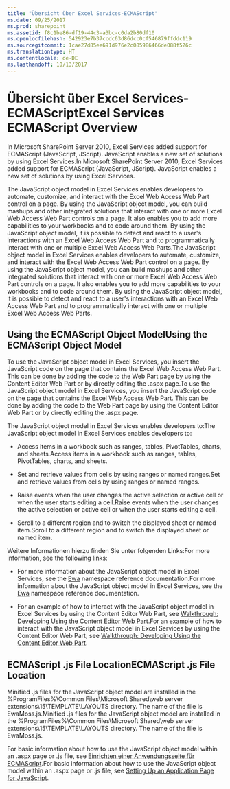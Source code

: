 ```yaml
---
title: "Übersicht über Excel Services-ECMAScript"
ms.date: 09/25/2017
ms.prod: sharepoint
ms.assetid: f8c1be86-df19-44c3-a3bc-c0da2b80df10
ms.openlocfilehash: 542923e7b37ccdc63d86dcc0cf546879ffddc119
ms.sourcegitcommit: 1cae27d85ee691d976e2c085986466de088f526c
ms.translationtype: HT
ms.contentlocale: de-DE
ms.lasthandoff: 10/13/2017
---
```

# <a name="excel-services-ecmascript-overview"></a><span data-ttu-id="5dcd8-102">Übersicht über Excel Services-ECMAScript</span><span class="sxs-lookup"><span data-stu-id="5dcd8-102">Excel Services ECMAScript Overview</span></span>

<span data-ttu-id="5dcd8-p101">In Microsoft SharePoint Server 2010, Excel Services added support for ECMAScript (JavaScript, JScript). JavaScript enables a new set of solutions by using Excel Services.</span><span class="sxs-lookup"><span data-stu-id="5dcd8-p101">In Microsoft SharePoint Server 2010, Excel Services added support for ECMAScript (JavaScript, JScript). JavaScript enables a new set of solutions by using Excel Services.</span></span> 
  
    
    

<span data-ttu-id="5dcd8-p102">The JavaScript object model in Excel Services enables developers to automate, customize, and interact with the Excel Web Access Web Part control on a page. By using the JavaScript object model, you can build mashups and other integrated solutions that interact with one or more Excel Web Access Web Part controls on a page. It also enables you to add more capabilities to your workbooks and to code around them. By using the JavaScript object model, it is possible to detect and react to a user's interactions with an Excel Web Access Web Part and to programmatically interact with one or multiple Excel Web Access Web Parts.</span><span class="sxs-lookup"><span data-stu-id="5dcd8-p102">The JavaScript object model in Excel Services enables developers to automate, customize, and interact with the Excel Web Access Web Part control on a page. By using the JavaScript object model, you can build mashups and other integrated solutions that interact with one or more Excel Web Access Web Part controls on a page. It also enables you to add more capabilities to your workbooks and to code around them. By using the JavaScript object model, it is possible to detect and react to a user's interactions with an Excel Web Access Web Part and to programmatically interact with one or multiple Excel Web Access Web Parts.</span></span>
  
    
    


## <a name="using-the-ecmascript-object-model"></a><span data-ttu-id="5dcd8-109">Using the ECMAScript Object Model</span><span class="sxs-lookup"><span data-stu-id="5dcd8-109">Using the ECMAScript Object Model</span></span>

<span data-ttu-id="5dcd8-p103">To use the JavaScript object model in Excel Services, you insert the JavaScript code on the page that contains the Excel Web Access Web Part. This can be done by adding the code to the Web Part page by using the Content Editor Web Part or by directly editing the .aspx page.</span><span class="sxs-lookup"><span data-stu-id="5dcd8-p103">To use the JavaScript object model in Excel Services, you insert the JavaScript code on the page that contains the Excel Web Access Web Part. This can be done by adding the code to the Web Part page by using the Content Editor Web Part or by directly editing the .aspx page.</span></span>
  
    
    
<span data-ttu-id="5dcd8-112">The JavaScript object model in Excel Services enables developers to:</span><span class="sxs-lookup"><span data-stu-id="5dcd8-112">The JavaScript object model in Excel Services enables developers to:</span></span> 
  
    
    

- <span data-ttu-id="5dcd8-113">Access items in a workbook such as ranges, tables, PivotTables, charts, and sheets.</span><span class="sxs-lookup"><span data-stu-id="5dcd8-113">Access items in a workbook such as ranges, tables, PivotTables, charts, and sheets.</span></span>
    
  
- <span data-ttu-id="5dcd8-114">Set and retrieve values from cells by using ranges or named ranges.</span><span class="sxs-lookup"><span data-stu-id="5dcd8-114">Set and retrieve values from cells by using ranges or named ranges.</span></span>
    
  
- <span data-ttu-id="5dcd8-115">Raise events when the user changes the active selection or active cell or when the user starts editing a cell.</span><span class="sxs-lookup"><span data-stu-id="5dcd8-115">Raise events when the user changes the active selection or active cell or when the user starts editing a cell.</span></span>
    
  
- <span data-ttu-id="5dcd8-116">Scroll to a different region and to switch the displayed sheet or named item.</span><span class="sxs-lookup"><span data-stu-id="5dcd8-116">Scroll to a different region and to switch the displayed sheet or named item.</span></span> 
    
  
<span data-ttu-id="5dcd8-117">Weitere Informationen hierzu finden Sie unter folgenden Links:</span><span class="sxs-lookup"><span data-stu-id="5dcd8-117">For more information, see the following links:</span></span>
  
    
    

- <span data-ttu-id="5dcd8-118">For more information about the JavaScript object model in Excel Services, see the  [Ewa](http://msdn.microsoft.com/library/6fe73191-3213-b986-1ad6-2c3b918a2241%28Office.15%29.aspx) namespace reference documentation.</span><span class="sxs-lookup"><span data-stu-id="5dcd8-118">For more information about the JavaScript object model in Excel Services, see the  [Ewa](http://msdn.microsoft.com/library/6fe73191-3213-b986-1ad6-2c3b918a2241%28Office.15%29.aspx) namespace reference documentation.</span></span>
    
  
- <span data-ttu-id="5dcd8-119">For an example of how to interact with the JavaScript object model in Excel Services by using the Content Editor Web Part, see  [Walkthrough: Developing Using the Content Editor Web Part](walkthrough-developing-using-the-content-editor-web-part.md).</span><span class="sxs-lookup"><span data-stu-id="5dcd8-119">For an example of how to interact with the JavaScript object model in Excel Services by using the Content Editor Web Part, see  [Walkthrough: Developing Using the Content Editor Web Part](walkthrough-developing-using-the-content-editor-web-part.md).</span></span>
    
  

## <a name="ecmascript-js-file-location"></a><span data-ttu-id="5dcd8-120">ECMAScript .js File Location</span><span class="sxs-lookup"><span data-stu-id="5dcd8-120">ECMAScript .js File Location</span></span>

<span data-ttu-id="5dcd8-p104">Minified .js files for the JavaScript object model are installed in the %ProgramFiles%\\Common Files\\Microsoft Shared\\web server extensions\\15\\TEMPLATE\\LAYOUTS directory. The name of the file is EwaMoss.js.</span><span class="sxs-lookup"><span data-stu-id="5dcd8-p104">Minified .js files for the JavaScript object model are installed in the %ProgramFiles%\\Common Files\\Microsoft Shared\\web server extensions\\15\\TEMPLATE\\LAYOUTS directory. The name of the file is EwaMoss.js.</span></span>
  
    
    
<span data-ttu-id="5dcd8-123">For basic information about how to use the JavaScript object model within an .aspx page or .js file, see  [Einrichten einer Anwendungsseite für ECMAScript](http://msdn.microsoft.com/library/48582a0b-f787-4868-8298-958717ec8ff8%28Office.15%29.aspx).</span><span class="sxs-lookup"><span data-stu-id="5dcd8-123">For basic information about how to use the JavaScript object model within an .aspx page or .js file, see  [Setting Up an Application Page for JavaScript](http://msdn.microsoft.com/library/48582a0b-f787-4868-8298-958717ec8ff8%28Office.15%29.aspx).</span></span>
  
    
    

